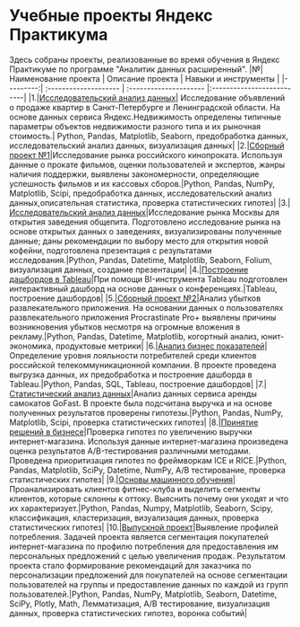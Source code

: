 # Учебные проекты Яндекс Практикума
Здесь собраны проекты, реализованные во время обучения в Яндекс Практикуме по программе "Аналитик данных расширенный".
|№| Наименование проекта | Описание проекта | Навыки и инструменты |
|---------:| :-------------------- | :--------------------- |:--------------------------|
|1.|[Исследовательский анализ данных](https://github.com/KUG3R/Yandex_Practicum_Education/tree/main/1.%20Исследовательский%20анализ%20данных)| Исследование объявлений о продаже квартир в Санкт-Петербурге и Ленинградской области. На основе данных сервиса Яндекс.Недвижимость определены типичные параметры объектов недвижимости разного типа и их рыночная стоимость.| Python, Pandas, Matplotlib, Seaborn, предобработка данных, исследовательский анализ данных, визуализация данных|
|2.|[Сборный проект №1](https://github.com/KUG3R/Yandex_Practicum_Education/tree/main/2.%20Сборный%20проект%20№1)|Исследование рынка российского кинопроката. Используя данные о прокате фильмов, оценки пользователей и экспертов, жанры наличия поддержки, выявлены закономерности, определяющие успешность фильмов и их кассовых сборов.|Python, Pandas, NumPy, Matplotlib, Scipi, предобработка данных, исследовательский анализ данных,описательная статистика, проверка статистических гипотез|
|3.|[Исследовательский анализ данных](https://github.com/KUG3R/Yandex_Practicum_Education/tree/main/3.%20Исследовательский%20анализ%20данных)|Исследование рынка Москвы для открытия заведения общепита. Подготовлено исследование рынка на основе открытых данных о заведениях, визуализированы полученные данные; даны рекомендации по выбору место для открытия новой кофейни, подготовлена презентация с результатами исследования.|Python, Pandas, Datetime, Matplotlib, Seaborn, Folium, визуализация данных, создание презентации|
|4.|[Построение дашбордов в Tableau](https://github.com/KUG3R/Yandex_Practicum_Education/tree/main/4.%20Построение%20дашбордов%20в%20Tableau)|При помощи BI-инструмента Tableau подготовлен интерактивный дашборд на основе данных о конференциях.|Tableau, построение дашбордов|
|5.|[Сборный проект №2](https://github.com/KUG3R/Yandex_Practicum_Education/tree/main/5.%20Сборный%20проект%20№2)|Анализ убытков развлекательного приложения. На основании данных о пользователях развлекательного приложения Procrastinate Pro+ выявлены причины возникновения убытков несмотря на огромные вложения в рекламу.|Python, Pandas, Datetime, Matplotlib, когортный анализ, юнит-экономика, продуктовые метрики|
|6.|[Анализ бизнес показателей](https://github.com/KUG3R/Yandex_Practicum_Education/tree/main/6.%20Анализ%20бизнес%20показателей)|Определение уровня лояльности потребителей среди клиентов российской телекоммуникационной компании. В проекте проведена выгрузка данных, их предобработка и построение дашборда в Tableau.|Python, Pandas, SQL, Tableau, построение дашбордов|
|7.|[Статистический анализ данных](https://github.com/KUG3R/Yandex_Practicum_Education/tree/main/7.%20Статистический%20анализ%20данных)|Анализ данных сервиса аренды самокатов GoFast. В проекте была подсчитана выручка и на основе полученных результатов проверены гипотезы.|Python, Pandas, NumPy, Matplotlib, Scipi, проверка статистических гипотез|
|8.|[Принятие решений в бизнесе](https://github.com/KUG3R/Yandex_Practicum_Education/tree/main/8.%20Принятие%20решений%20в%20бизнесе)|Проверка гипотез по увеличению выручки интернет-магазина. Используя данные интернет-магазина произведена оценка результатов A/B-тестирования различными методами. Проведена приоритизация гипотез по фреймворкам ICE и RICE.|Python, Pandas, Matplotlib, SciPy, Datetime, NumPy, А/В тестирование, проверка статистических гипотез|
|9.|[Основы машинного обучения](https://github.com/KUG3R/Yandex_Practicum_Education/tree/main/9.%20Основы%20машинного%20обучения)|Проанализировать клиентов фитнес-клуба и выделить сегменты клиентов, которые склонны к оттоку. Выяснить почему они уходят и что их характеризует.|Python, Pandas, Numpy, Matplotlib, Seaborn, Scipy, классификация, кластеризация, визуализация данных, проверка статистических гипотез|
|10.|[Выпускной проект](https://github.com/KUG3R/Yandex_Practicum_Education/tree/main/10.%20Выпускной%20проект)|Выявление профилей потребления. Задачей проекта является сегментация покупателей интернет-магазина по профилю потребления для предоставления им персональных предложений с целью увеличения продаж. Результатом проекта стало формирование рекомендаций для заказчика по персонализации предложений для покупателей на основе сегментации пользователей на группы и предоставление данных по каждой из групп пользователей.|Python, Pandas, NumPy, Matplotlib, Seaborn, Datetime, SciPy, Plotly, Math, Лемматизация, А/В тестирование, визуализация данных, проверка статистических гипотез, воронка событий|
